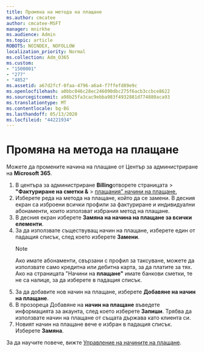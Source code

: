 ```yaml
---
title: Промяна на метода на плащане
ms.author: cmcatee
author: cmcatee-MSFT
manager: mnirkhe
ms.audience: Admin
ms.topic: article
ROBOTS: NOINDEX, NOFOLLOW
localization_priority: Normal
ms.collection: Adm_O365
ms.custom:
- "1500001"
- "277"
- "4852"
ms.assetid: a67d2fcf-0faa-4796-a6a4-f7ffefd89e9c
ms.openlocfilehash: a0bbc046c28ec246090dbc275f6acb3ccbce8622
ms.sourcegitcommit: a98b25fa3cac9ebba983f4932881d774880aca93
ms.translationtype: MT
ms.contentlocale: bg-BG
ms.lasthandoff: 05/13/2020
ms.locfileid: "44221934"
---
```

# <a name="change-payment-method"></a>Промяна на метода на плащане

Можете да промените начина на плащане от Център за администриране на **Microsoft 365**.
  
1. В центъра за администриране **Billing**отворете страницата  >  **"Фактуриране на сметки &**  >  [плащания" начини на плащане.](https://go.microsoft.com/fwlink/p/?linkid=2018806)
2. Изберете реда на метода на плащане, който да се замени. В десния екран са изброени всички профили за фактуриране и индивидуални абонаменти, които използват избрания метод на плащане.
3. В десния екран изберете **Замяна на начина на плащане за всички елементи**.
4. За да използвате съществуващ начин на плащане, изберете един от падащия списък, след което изберете **Замени**.
    > [!NOTE]
    > Ако имате абонаменти, свързани с профил за таксуване, можете да използвате само кредитна или дебитна карта, за да платите за тях. Ако на страницата "Начини на **плащане"** имате банкови сметки, те не са налице, за да изберете в падащия списък.
5. За да добавите нов начин на плащане, изберете **Добавяне на начин на плащане**.
6. В прозореца Добавяне на **начин на плащане** въведете информацията за акаунта, след което изберете **Запиши**. Трябва да използвате начин на плащане от същата държава като клиента си.
7. Новият начин на плащане вече е избран в падащия списък. Изберете **Замяна**.

За да научите повече, вижте [Управление на начините на плащане](https://docs.microsoft.com/microsoft-365/commerce/billing-and-payments/manage-payment-methods).